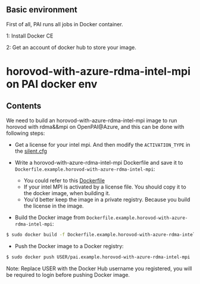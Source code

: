 ## Basic environment

First of all, PAI runs all jobs in Docker container.

1: Install Docker CE

2: Get an account of docker hub to store your image.

# horovod-with-azure-rdma-intel-mpi on PAI docker env

## Contents


We need to build an horovod-with-azure-rdma-intel-mpi image to run horovod with rdma&&mpi on OpenPAI@Azure, and this can be done with following steps:


- Get a license for your intel mpi. And then modify the ```ACTIVATION_TYPE``` in the [silent.cfg](./silent.cfg)

- Write a horovod-with-azure-rdma-intel-mpi Dockerfile and save it to `Dockerfile.example.horovod-with-azure-rdma-intel-mpi`:

    - You could refer to this [Dockerfile](./Dockerfile.example.horovod-with-azure-rdma-intel-mpi)
    - If your intel MPI is activated by a license file. You should copy it to the docker image, when building it.
    - You'd better keep the image in a private registry. Because you build the license in the image. 

- Build the Docker image from `Dockerfile.example.horovod-with-azure-rdma-intel-mpi`:

```bash
$ sudo docker build -f Dockerfile.example.horovod-with-azure-rdma-intel-mpi -t USER/pai.example.horovod-with-azure-rdma-intel-mpi .
```

- Push the Docker image to a Docker registry:

```bash
$ sudo docker push USER/pai.example.horovod-with-azure-rdma-intel-mpi
```
Note: Replace USER with the Docker Hub username you registered, you will be required to login before pushing Docker image.
